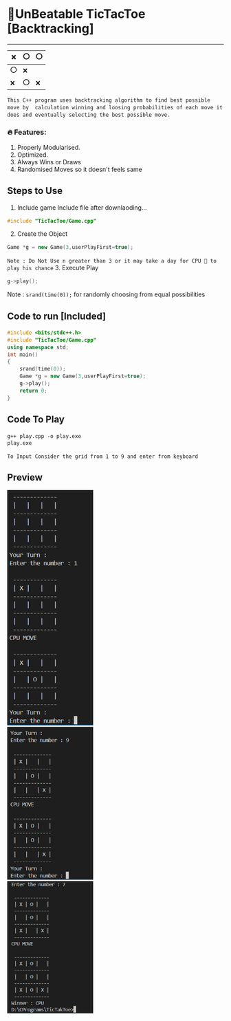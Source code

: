 # 💪UnBeatable TicTacToe [Backtracking]
----


❌|⭕|⭕
-|-|-
⭕|❌|
❌|⭕|❌


``
This C++ program uses backtracking algorithm to find best possible move by 
calculation winning and loosing probabilities of each move it does and eventually
selecting the best possible move.
``

### 🔥 Features:
1. Properly Modularised.
1. Optimized.
1. Always Wins or Draws
1. Randomised Moves so it doesn't feels same

## Steps to Use
1. Include game Include file after downlaoding...
```cpp
#include "TicTacToe/Game.cpp"
```
2. Create the Object
```cpp
Game *g = new Game(3,userPlayFirst=true);
```
`Note : Do Not Use n greater than 3 or it may take a day for CPU 🤡 to play his chance`
3. Execute Play
```cpp
g->play();
```
Note : `srand(time(0));` for randomly choosing from equal possibilities

## Code to run [Included]

``` cpp
#include <bits/stdc++.h>
#include "TicTacToe/Game.cpp"
using namespace std;
int main()
{
    srand(time(0));
    Game *g = new Game(3,userPlayFirst=true);
    g->play();
    return 0;
}
```

## Code To Play
```
g++ play.cpp -o play.exe
play.exe
```
`To Input Consider the grid from 1 to 9 and enter from keyboard`
## Preview
![Preview 1](images/01.png)
<br/>
![Preview 2](images/02.png)
<br/>
![Preview 3](images/03.png)